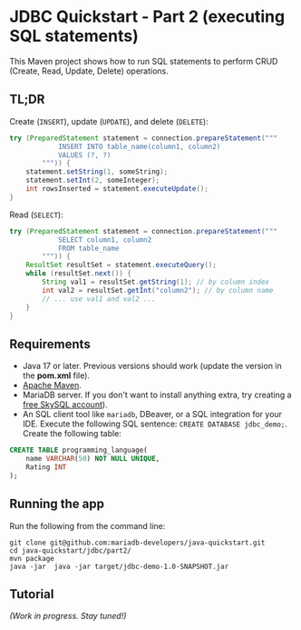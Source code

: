 # JDBC Quickstart - Part 2 (executing SQL statements)

This Maven project shows how to run SQL statements to perform
CRUD (Create, Read, Update, Delete) operations.

## TL;DR

Create (`INSERT`), update (`UPDATE`), and delete (`DELETE`):

```java
try (PreparedStatement statement = connection.prepareStatement("""
            INSERT INTO table_name(column1, column2)
            VALUES (?, ?)
        """)) {
    statement.setString(1, someString);
    statement.setInt(2, someInteger);
    int rowsInserted = statement.executeUpdate();
}
```

Read (`SELECT`):

```java
try (PreparedStatement statement = connection.prepareStatement("""
            SELECT column1, column2
            FROM table_name
        """)) {
    ResultSet resultSet = statement.executeQuery();
    while (resultSet.next()) {
        String val1 = resultSet.getString(1); // by column index
        int val2 = resultSet.getInt("column2"); // by column name
        // ... use val1 and val2 ...
    }
}
```

## Requirements

- Java 17 or later. Previous versions should work (update the version
  in the **pom.xml** file).
- [Apache Maven](https://maven.apache.org).
- MariaDB server. If you don't want to install
  anything extra, try creating a
  [free SkySQL account](https://mariadb.com/products/skysql)).
- An SQL client tool like `mariadb`, DBeaver, or a SQL integration for
  your IDE. Execute the following SQL sentence: `CREATE DATABASE jdbc_demo;`.
Create the following table:

```sql
CREATE TABLE programming_language(
    name VARCHAR(50) NOT NULL UNIQUE,
    Rating INT
);
```

## Running the app

Run the following from the command line:

```
git clone git@github.com:mariadb-developers/java-quickstart.git
cd java-quickstart/jdbc/part2/
mvn package
java -jar  java -jar target/jdbc-demo-1.0-SNAPSHOT.jar
```

## Tutorial

*(Work in progress. Stay tuned!)*